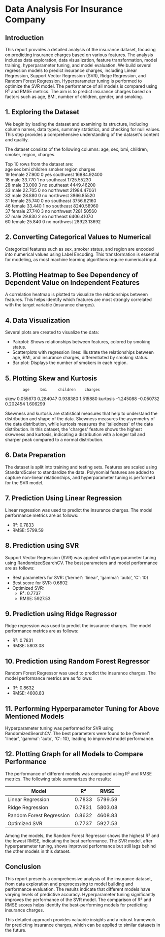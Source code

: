 # Data Analysis For Insurance Company

## Introduction
This report provides a detailed analysis of the insurance dataset, focusing on predicting insurance charges based on various features. The analysis includes data exploration, data visualization, feature transformation, model training, hyperparameter tuning, and model evaluation. We build several regression models to predict insurance charges, including Linear Regression, Support Vector Regression (SVR), Ridge Regression, and Random Forest Regression. Hyperparameter tuning is performed to optimize the SVR model. The performance of all models is compared using R² and RMSE metrics. The aim is to predict insurance charges based on factors such as age, BMI, number of children, gender, and smoking.

## 1. Exploring the Dataset
We begin by loading the dataset and examining its structure, including column names, data types, summary statistics, and checking for null values. This step provides a comprehensive understanding of the dataset's content and quality.

The dataset consists of the following columns: age, sex, bmi, children, smoker, region, charges.

Top 10 rows from the dataset are: <br>
age     sex     bmi  children smoker     region      charges <br>
19    female   27.900 0       yes     southwest 16884.92400 <br>
18    male     33.770 1       no      southeast 1725.55230 <br>
28    male     33.000 3       no      southeast 4449.46200 <br>
33    male     22.705 0       no      northwest 21984.47061 <br>
32    male     28.880 0       no      northwest 3866.85520 <br>
31    female   25.740 0       no      southeast 3756.62160 <br>
46    female   33.440 1       no      southeast 8240.58960 <br>
37    female   27.740 3       no      northwest 7281.50560 <br>
37    male     29.830 2       no      northeast 6406.41070 <br>
60    female   25.840 0       no      northwest 28923.13692 <br>


## 2. Converting Categorical Values to Numerical
Categorical features such as sex, smoker status, and region are encoded into numerical values using Label Encoding. This transformation is essential for modeling, as most machine learning algorithms require numerical input.

## 3. Plotting Heatmap to See Dependency of Dependent Value on Independent Features
A correlation heatmap is plotted to visualize the relationships between features. This helps identify which features are most strongly correlated with the target variable (insurance charges).

## 4. Data Visualization
Several plots are created to visualize the data:
- Pairplot: Shows relationships between features, colored by smoking status.
- Scatterplots with regression lines: Illustrate the relationships between age, BMI, and insurance charges, differentiated by smoking status.
- Bar plot: Displays the number of smokers in each region.

## 5. Plotting Skew and Kurtosis
	        age	    bmi	    children	charges
skew     0.055673 0.284047 0.938380 1.515880
kurtosis -1.245088 -0.050732 0.202454 1.606299

Skewness and kurtosis are statistical measures that help to understand the distribution and shape of the data. Skewness measures the asymmetry of the data distribution, while kurtosis measures the 'tailedness' of the data distribution. In this dataset, the 'charges' feature shows the highest skewness and kurtosis, indicating a distribution with a longer tail and sharper peak compared to a normal distribution.

## 6. Data Preparation
The dataset is split into training and testing sets. Features are scaled using StandardScaler to standardize the data. Polynomial features are added to capture non-linear relationships, and hyperparameter tuning is performed for the SVR model.

## 7. Prediction Using Linear Regression
Linear regression was used to predict the insurance charges. The model performance metrics are as follows:
- R²: 0.7833
- RMSE: 5799.59

## 8. Prediction using SVR
Support Vector Regression (SVR) was applied with hyperparameter tuning using RandomizedSearchCV. The best parameters and model performance are as follows:
- Best parameters for SVR: {'kernel': 'linear', 'gamma': 'auto', 'C': 10}
- Best score for SVR: 0.6802
- Optimized SVR:
  - R²: 0.7737
  - RMSE: 5927.53

## 9. Prediction using Ridge Regressor
Ridge regression was used to predict the insurance charges. The model performance metrics are as follows:
- R²: 0.7831
- RMSE: 5803.08

## 10. Prediction using Random Forest Regressor
Random Forest Regressor was used to predict the insurance charges. The model performance metrics are as follows:
- R²: 0.8632
- RMSE: 4608.83

## 11. Performing Hyperparameter Tuning for Above Mentioned Models
Hyperparameter tuning was performed for SVR using RandomizedSearchCV. The best parameters were found to be {'kernel': 'linear', 'gamma': 'auto', 'C': 10}, leading to improved model performance.

## 12. Plotting Graph for all Models to Compare Performance
The performance of different models was compared using R² and RMSE metrics. The following table summarizes the results:

| Model                    | R²        | RMSE       |
|--------------------------|-----------|------------|
| Linear Regression        | 0.7833    | 5799.59    |
| Ridge Regression         | 0.7831    | 5803.08    |
| Random Forest Regression | 0.8632    | 4608.83    |
| Optimized SVR            | 0.7737    | 5927.53    |

Among the models, the Random Forest Regressor shows the highest R² and the lowest RMSE, indicating the best performance. The SVR model, after hyperparameter tuning, shows improved performance but still lags behind the other models in this dataset.

## Conclusion
This report presents a comprehensive analysis of the insurance dataset, from data exploration and preprocessing to model building and performance evaluation. The results indicate that different models have varying levels of predictive accuracy. Hyperparameter tuning significantly improves the performance of the SVR model. The comparison of R² and RMSE scores helps identify the best-performing models for predicting insurance charges.

This detailed approach provides valuable insights and a robust framework for predicting insurance charges, which can be applied to similar datasets in the future.

